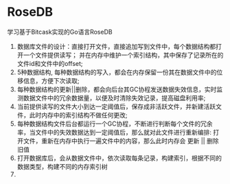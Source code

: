 # RoseDB
学习基于Bitcask实现的Go语言RoseDB

1. 数据库文件的设计：直接打开文件，直接追加写到文件中，每个数据结构都打开一个文件提供读写；
   并在内存中维护一个索引结构，其中保存了记录所在的文件id和文件中的offset;
2. 5种数据结构, 每种数据结构的写入，都会在内存保留一份其在数据文件中的位移信息，方便下次读取;
3. 每种数据结构的更新||删除，都会向后台其GC协程发送数据失效信息，实时监测数据文件中的冗余数据量，以便及时清除失效记录，提高磁盘利用率;
4. 当前提供读写的文件大小到达一定阈值后，保存成非活跃文件，并新建活跃文件，此时内存中的索引结构不做任何更改;
5. 每种数据结构文件后台都运行一个GC协程，不断进行判断每个文件的冗余率，当文件中的失效数据达到一定阈值后，那么就对此文件进行重新编排:
   打开文件，重新在内存中执行一遍文件中的内容，那么此时内存会 更新 || 删除 旧值
6. 打开数据库后，会从数据文件中，依次读取每条记录，构建索引，根据不同的数据类型，构建不同的内存索引树
7. 

